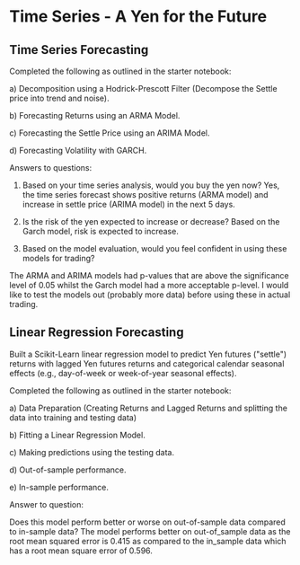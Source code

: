 # Time Series - A Yen for the Future


## Time Series Forecasting
Completed the following as outlined in the starter notebook:

a) Decomposition using a Hodrick-Prescott Filter (Decompose the Settle price into trend and noise).

b) Forecasting Returns using an ARMA Model.

c) Forecasting the Settle Price using an ARIMA Model.

d) Forecasting Volatility with GARCH.

Answers to questions:

1) Based on your time series analysis, would you buy the yen now?
Yes, the time series forecast shows positive returns (ARMA model) and increase in settle price (ARIMA model) in the next 5 days.

2) Is the risk of the yen expected to increase or decrease?
Based on the Garch model, risk is expected to increase.

3) Based on the model evaluation, would you feel confident in using these models for trading?

The ARMA and ARIMA models had p-values that are above the significance level of 0.05 whilst the Garch model had a more acceptable p-level. I would like to test the models out (probably more data) before using these in actual trading.

## Linear Regression Forecasting

Built a Scikit-Learn linear regression model to predict Yen futures ("settle") returns with lagged Yen futures returns and categorical calendar seasonal effects (e.g., day-of-week or week-of-year seasonal effects).

Completed the following as outlined in the starter notebook:

a) Data Preparation (Creating Returns and Lagged Returns and splitting the data into training and testing data)

b) Fitting a Linear Regression Model.

c) Making predictions using the testing data.

d) Out-of-sample performance.

e) In-sample performance.

Answer to question:

Does this model perform better or worse on out-of-sample data compared to in-sample data?
The model performs better on out-of_sample data as the root mean squared error is 0.415 as compared to the in_sample data which has a root mean square error of 0.596.